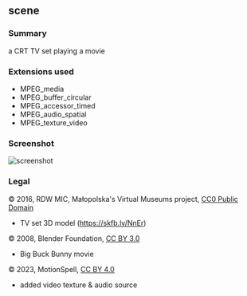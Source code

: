 
## scene

### Summary
a CRT TV set playing a movie


### Extensions used

- MPEG_media
- MPEG_buffer_circular
- MPEG_accessor_timed
- MPEG_audio_spatial
- MPEG_texture_video

### Screenshot
![screenshot](metadata/scene.jpg)

### Legal

&#169; 2016, RDW MIC, Małopolska's Virtual Museums project, <a alt="license" href="https://creativecommons.org/public-domain/cc0/">CC0 Public Domain</a>

  - TV set 3D model (https://skfb.ly/NnEr)

&#169; 2008, Blender Foundation, <a alt="license" href="https://creativecommons.org/licenses/by/3.0/">CC BY 3.0</a>

  - Big Buck Bunny movie

&#169; 2023, MotionSpell, <a alt="license" href="https://creativecommons.org/licenses/by/4.0/">CC BY 4.0</a>

  - added video texture & audio source
